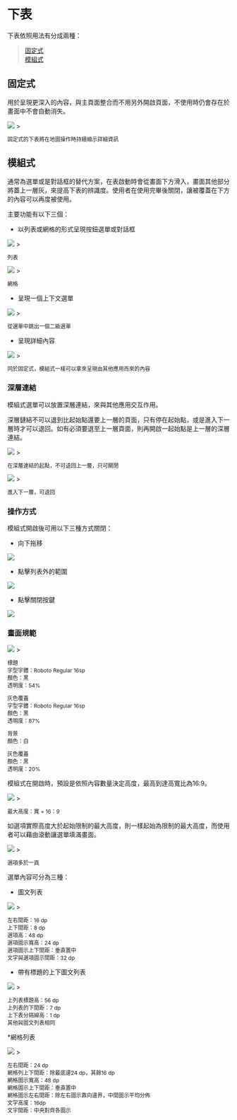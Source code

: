 # 下表
下表依照用法有分成兩種：

> [固定式](#整合式)  
> [模組式](#模組式)  

## 固定式

用於呈現更深入的內容，與主頁面整合而不用另外開啟頁面，不使用時仍會存在於畫面中不會自動消失。

<img src="http://material-design.storage.googleapis.com/publish/material_v_4/material_ext_publish/0Bzhp5Z4wHba3dDZKN1lHNG1TekU/components_bottomsheets_usage1.png" style="max-width:50%"/>
> <p style="font-size: 12px">固定式的下表將在地圖操作時持續顯示詳細資訊</p>

## 模組式  
通常為選單或是對話框的替代方案，在表啟動時會從畫面下方滑入，畫面其他部分將蓋上一層灰，來提高下表的辨識度。使用者在使用完畢後關閉，讓被覆蓋在下方的內容可以再度被使用。

主要功能有以下三個：

* 以列表或網格的形式呈現按鈕選單或對話框  

<img src="http://material-design.storage.googleapis.com/publish/material_v_4/material_ext_publish/0Bzhp5Z4wHba3NWNQcUo1TnhhaWs/components_bottomsheets_modal1.png" style="max-width:50%"/>
> <p style="font-size: 12px">列表</p>

<img src="http://material-design.storage.googleapis.com/publish/material_v_4/material_ext_publish/0Bzhp5Z4wHba3UzA3RDctV2k0YUk/components_bottomsheets_modal2.png" style="max-width:50%"/>
> <p style="font-size: 12px">網格</p>

* 呈現一個上下文選單

<img src="http://material-design.storage.googleapis.com/publish/material_v_4/material_ext_publish/0Bzhp5Z4wHba3Zm9IR1dxb0E5Ync/components_bottomsheets_modal15.png" style="max-width:100%"/>
> <p style="font-size: 12px">從選單中跳出一個二級選單</p>

* 呈現詳細內容

<img src="http://material-design.storage.googleapis.com/publish/material_v_4/material_ext_publish/0Bzhp5Z4wHba3bmFYUkhqVXJpY3c/components_bottomsheets_modal7.png" style="max-width:50%"/>
> <p style="font-size: 12px">同於固定式，模組式一樣可以拿來呈現由其他應用而來的內容</p>

### 深層連結
模組式選單可以放置深層連結，來與其他應用交互作用。

深層鏈結不可以退到比起始點還要上一層的頁面，只有停在起始點，或是進入下一層時才可以退回。如有必須要退至上一層頁面，則再開啟一起始點是上一層的深層連結。

<img src="http://material-design.storage.googleapis.com/publish/material_v_4/material_ext_publish/0Bzhp5Z4wHba3b1BpT0dRd0tFaUE/components_bottomsheets_modal_do.png" style="max-width:50%"/>
> <p style="font-size: 12px">在深層連結的起點，不可退回上一層，只可關閉</p>

<img src="http://material-design.storage.googleapis.com/publish/material_v_4/material_ext_publish/0Bzhp5Z4wHba3UTB0bG8tYWxVRG8/components_bottomsheets_modal_dont.png" style="max-width:50%"/>
> <p style="font-size: 12px">進入下一層，可退回</p>

### 操作方式
模組式開啟後可用以下三種方式關閉：
* 向下拖移  

<img src="http://material-design.storage.googleapis.com/publish/material_v_4/material_ext_publish/0Bzhp5Z4wHba3a3Z2UGZJMkRWamM/components_bottomsheets_behavior1.png" style="max-width:50%"/>

* 點擊列表外的範圍  

<img src="http://material-design.storage.googleapis.com/publish/material_v_4/material_ext_publish/0Bzhp5Z4wHba3cGt6TlA0ZzNLdDg/components_bottomsheets_behavior2.png" style="max-width:50%"/>

* 點擊關閉按鍵  

<img src="http://material-design.storage.googleapis.com/publish/material_v_4/material_ext_publish/0Bzhp5Z4wHba3cTdiQWp2TkI0NEE/components_bottomsheets_behavior3.png" style="max-width:50%"/>

### 畫面規範

<img src="http://material-design.storage.googleapis.com/publish/material_v_4/material_ext_publish/0B7WCemMG6e0VTGwzWTdzNGdyZXM/components_bottomsheets_specs4.png" style="max-width:50%"/>
> <p style="font-size: 12px">標題<br>字型字體：Roboto Regular 16sp<br>顏色：黑 <br>透明度：54%</p>
<p style="font-size: 12px">灰色覆蓋<br>字型字體：Roboto Regular 16sp<br>顏色：黑 <br>透明度：87%</p>
<p style="font-size: 12px">背景<br>顏色：白</p>
<p style="font-size: 12px">灰色覆蓋<br>顏色：黑 <br>透明度：20%</p>

模組式在開啟時，預設是依照內容數量決定高度，最高到達高寬比為16:9。

<img src="http://material-design.storage.googleapis.com/publish/material_v_4/material_ext_publish/0Bzhp5Z4wHba3VVJVdF9wRG5Iem8/components_bottomsheets_specs9.png" style="max-width:50%"/>
> <p style="font-size: 12px">最大高度：寬 = 16：9</p>

如選項實際高度大於起始限制的最大高度，則一樣起始為限制的最大高度，而使用者可以藉由滾動讓選單填滿畫面。

<img src="http://material-design.storage.googleapis.com/publish/material_v_4/material_ext_publish/0Bzhp5Z4wHba3Ym9QLTlfbUR4ekk/components_bottomsheets_modal11.png" style="max-width:50%"/>
> <p style="font-size: 12px">選項多於一頁</p>

選單內容可分為三種：

* 圖文列表  

<img src="http://material-design.storage.googleapis.com/publish/material_v_4/material_ext_publish/0Bzhp5Z4wHba3dXNVNEpIZzZQdUU/components_bottomsheets_specs1.png" style="max-width:50%"/>
> <p style="font-size: 12px">左右間距：16 dp<br>上下間距：8 dp<br>選項高：48 dp<br>選項圖示寬高：24 dp<br>選項圖示上下間距：垂直置中<br>文字與選項圖示間距：32 dp</p>

* 帶有標題的上下圖文列表  

<img src="http://material-design.storage.googleapis.com/publish/material_v_4/material_ext_publish/0Bzhp5Z4wHba3Q3NrbGhWQXJxSGs/components_bottomsheets_specs3.png" style="max-width:50%"/>
> <p style="font-size: 12px">上列表標題高：56 dp<br>上列表的下間距：7 dp<br>上下表分隔線高：1 dp<br>其他與圖文列表相同</p>

*網格列表  

<img src="http://material-design.storage.googleapis.com/publish/material_v_4/material_ext_publish/0Bzhp5Z4wHba3a2JBazEtX3R2Ulk/components_bottomsheets_specs7.png" style="max-width:50%"/>
> <p style="font-size: 12px">左右間距：24 dp<br>網格列上下間距：除最底邊24 dp，其餘16 dp<br>網格圖示寬高：48 dp<br>網格圖示上下間距：垂直置中<br>網格圖示左右間距：除左右圖示靠向邊界，中間圖示平均分佈<br>文字高度：16dp<br>文字間距：中央對齊各圖示</p>
